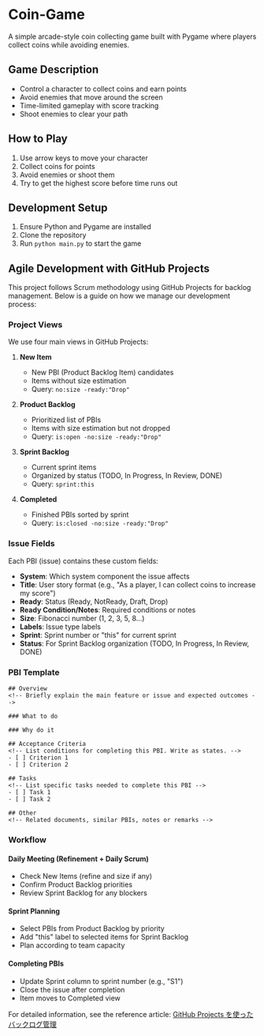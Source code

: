 # Coin-Game

A simple arcade-style coin collecting game built with Pygame where players collect coins while avoiding enemies.

## Game Description
- Control a character to collect coins and earn points
- Avoid enemies that move around the screen
- Time-limited gameplay with score tracking
- Shoot enemies to clear your path

## How to Play
1. Use arrow keys to move your character
2. Collect coins for points
3. Avoid enemies or shoot them
4. Try to get the highest score before time runs out

## Development Setup
1. Ensure Python and Pygame are installed
2. Clone the repository
3. Run `python main.py` to start the game

## Agile Development with GitHub Projects

This project follows Scrum methodology using GitHub Projects for backlog management. Below is a guide on how we manage our development process:

### Project Views

We use four main views in GitHub Projects:

1. **New Item**
   - New PBI (Product Backlog Item) candidates
   - Items without size estimation
   - Query: `no:size -ready:"Drop"`

2. **Product Backlog**
   - Prioritized list of PBIs
   - Items with size estimation but not dropped
   - Query: `is:open -no:size -ready:"Drop"`

3. **Sprint Backlog**
   - Current sprint items
   - Organized by status (TODO, In Progress, In Review, DONE)
   - Query: `sprint:this`

4. **Completed**
   - Finished PBIs sorted by sprint
   - Query: `is:closed -no:size -ready:"Drop"`

### Issue Fields

Each PBI (issue) contains these custom fields:
- **System**: Which system component the issue affects
- **Title**: User story format (e.g., "As a player, I can collect coins to increase my score")
- **Ready**: Status (Ready, NotReady, Draft, Drop)
- **Ready Condition/Notes**: Required conditions or notes
- **Size**: Fibonacci number (1, 2, 3, 5, 8...)
- **Labels**: Issue type labels
- **Sprint**: Sprint number or "this" for current sprint
- **Status**: For Sprint Backlog organization (TODO, In Progress, In Review, DONE)

### PBI Template

```
## Overview
<!-- Briefly explain the main feature or issue and expected outcomes -->

### What to do

### Why do it

## Acceptance Criteria
<!-- List conditions for completing this PBI. Write as states. -->
- [ ] Criterion 1
- [ ] Criterion 2

## Tasks
<!-- List specific tasks needed to complete this PBI -->
- [ ] Task 1
- [ ] Task 2

## Other
<!-- Related documents, similar PBIs, notes or remarks -->
```

### Workflow

#### Daily Meeting (Refinement + Daily Scrum)
- Check New Items (refine and size if any)
- Confirm Product Backlog priorities
- Review Sprint Backlog for any blockers

#### Sprint Planning
- Select PBIs from Product Backlog by priority
- Add "this" label to selected items for Sprint Backlog
- Plan according to team capacity

#### Completing PBIs
- Update Sprint column to sprint number (e.g., "S1")
- Close the issue after completion
- Item moves to Completed view

For detailed information, see the reference article: [GitHub Projects を使ったバックログ管理](https://dev.classmethod.jp/articles/scrum-backlog-github-projects/)